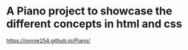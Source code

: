 ﻿# A Piano project to showcase the different concepts in html and css<br>
  https://jonnie254.github.io/Piano/

